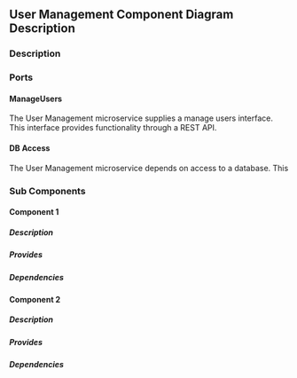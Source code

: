 ## User Management Component Diagram Description

### Description

### Ports

#### ManageUsers
The User Management microservice supplies a manage users interface.  This interface provides functionality through a REST API.

#### DB Access
The User Management microservice depends on access to a database.  This 

### Sub Components

#### Component 1

##### Description
##### Provides
##### Dependencies

#### Component 2

##### Description
##### Provides
##### Dependencies
